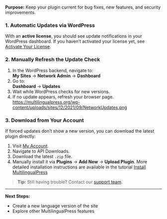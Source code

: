 <!-- I think this should move to the installation doc -->


**Purpose:** Keep your plugin current for bug fixes, new features, and security improvements.

### 1. Automatic Updates via WordPress

With an **active license**, you should see update notifications in your WordPress dashboard. If you haven’t activated your license yet, see [Activate Your License](#).

### 2. Manually Refresh the Update Check

1. In the WordPress backend, navigate to:  
    **My Sites** → **Network Admin** → **Dashboard**
2. Go to:  
    **Dashboard** → **Updates**
3. Wait while WordPress checks for new versions.
4. If no update appears, refresh your browser page.
    https://multilingualpress.org/wp-content/uploads/sites/12/2021/09/NetworkUpdates.png
### 3. Download from Your Account

If forced updates don’t show a new version, you can download the latest plugin directly:

1. Visit [My Account](https://multilingualpress.org/my-account/).
2. Navigate to API Downloads.
3. Download the latest `.zip` file.
4. Manually install it via **Plugins** → **Add New** → **Upload Plugin**.
More detailed installation instructions are available in the tutorial  [Install MultilingualPress](#)

> **Tip:** Still having trouble? Contact our [support team](https://multilingualpress.org/support/).


---

**Next Steps:**

- Create a new language version of the site
- Explore other MultilingualPress features
